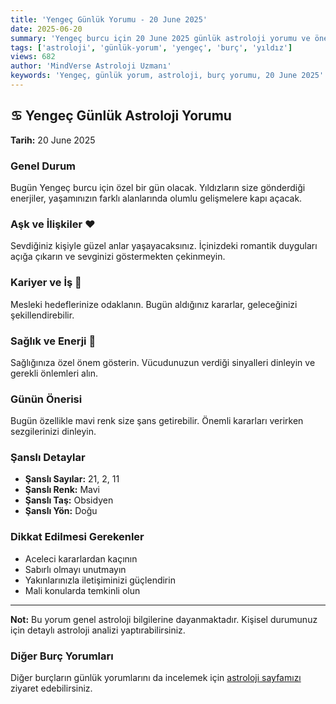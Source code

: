 ```yaml
---
title: 'Yengeç Günlük Yorumu - 20 June 2025'
date: 2025-06-20
summary: 'Yengeç burcu için 20 June 2025 günlük astroloji yorumu ve önerileri.'
tags: ['astroloji', 'günlük-yorum', 'yengeç', 'burç', 'yıldız']
views: 682
author: 'MindVerse Astroloji Uzmanı'
keywords: 'Yengeç, günlük yorum, astroloji, burç yorumu, 20 June 2025'
---
```


## ♋ Yengeç Günlük Astroloji Yorumu

**Tarih:** 20 June 2025

### Genel Durum

Bugün Yengeç burcu için özel bir gün olacak. Yıldızların size gönderdiği enerjiler, yaşamınızın farklı alanlarında olumlu gelişmelere kapı açacak.

### Aşk ve İlişkiler ❤️

Sevdiğiniz kişiyle güzel anlar yaşayacaksınız. İçinizdeki romantik duyguları açığa çıkarın ve sevginizi göstermekten çekinmeyin.

### Kariyer ve İş 💼

Mesleki hedeflerinize odaklanın. Bugün aldığınız kararlar, geleceğinizi şekillendirebilir.

### Sağlık ve Enerji 🌟

Sağlığınıza özel önem gösterin. Vücudunuzun verdiği sinyalleri dinleyin ve gerekli önlemleri alın.

### Günün Önerisi

Bugün özellikle mavi renk size şans getirebilir. Önemli kararları verirken sezgilerinizi dinleyin.

### Şanslı Detaylar

- **Şanslı Sayılar:** 21, 2, 11
- **Şanslı Renk:** Mavi
- **Şanslı Taş:** Obsidyen
- **Şanslı Yön:** Doğu

### Dikkat Edilmesi Gerekenler

- Aceleci kararlardan kaçının
- Sabırlı olmayı unutmayın
- Yakınlarınızla iletişiminizi güçlendirin
- Mali konularda temkinli olun

---

**Not:** Bu yorum genel astroloji bilgilerine dayanmaktadır. Kişisel durumunuz için detaylı astroloji analizi yaptırabilirsiniz.

### Diğer Burç Yorumları

Diğer burçların günlük yorumlarını da incelemek için [astroloji sayfamızı](https://www.mindversedaily.com) ziyaret edebilirsiniz.
